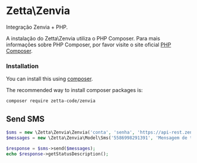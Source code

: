 # Zetta\\Zenvia

Integração Zenvia + PHP.

A instalação do Zetta\\Zenvia utiliza o PHP Composer. Para mais informações sobre PHP Composer, por favor visite o site oficial [PHP Composer](http://getcomposer.org/).

### Installation

You can install this using [composer](http://getcomposer.org).

The recommended way to install composer packages is:

```
composer require zetta-code/zenvia
```

## Send SMS

```php
$sms = new \Zetta\Zenvia\Zenvia('conta', 'senha', 'https://api-rest.zenvia360.com.br/services/send-sms');
$messages = new \Zetta\Zenvia\Model\Sms('5586998291391', 'Mensagem de teste', '1', 'Sender', new DateTime());

$response = $sms->send($messages);
echo $response->getStatusDescription();
```
